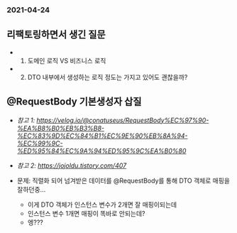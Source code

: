 ### 2021-04-24

## 리팩토링하면서 생긴 질문
- 1. 도메인 로직 VS 비즈니스 로직
- 2. DTO 내부에서 생성하는 로직 정도는 가지고 있어도 괜찮을까?

## @RequestBody 기본생성자 삽질
- *참고 1: https://velog.io/@conatuseus/RequestBody%EC%97%90-%EA%B8%B0%EB%B3%B8-%EC%83%9D%EC%84%B1%EC%9E%90%EB%8A%94-%EC%99%9C-%ED%95%84%EC%9A%94%ED%95%9C%EA%B0%80*
- *참고 2: https://jojoldu.tistory.com/407*

- 문제: 직렬화 되어 넘겨받은 데이터를 @RequestBody를 통해 DTO 객체로 매핑을 잘하던중...
    - 이게 DTO 객체가 인스턴스 변수가 2개면 잘 매핑이되는데
    - 인스턴스 변수 1개면 매핑이 똑바로 안되는데?
    - 엥???

